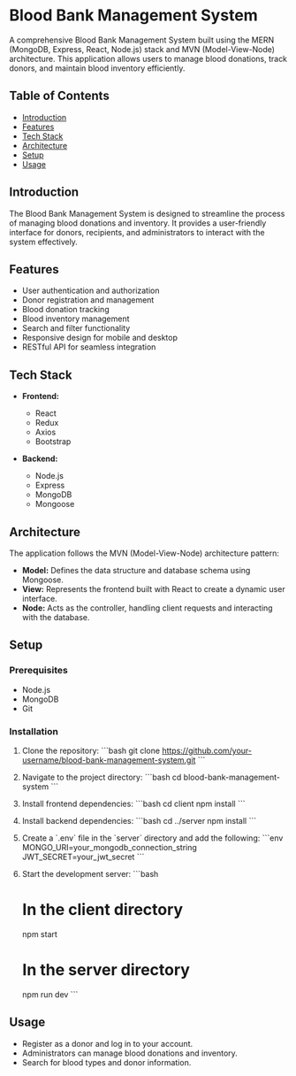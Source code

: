 # Blood Bank Management System

A comprehensive Blood Bank Management System built using the MERN (MongoDB, Express, React, Node.js) stack and MVN (Model-View-Node) architecture. This application allows users to manage blood donations, track donors, and maintain blood inventory efficiently.

## Table of Contents

- [Introduction](#introduction)
- [Features](#features)
- [Tech Stack](#tech-stack)
- [Architecture](#architecture)
- [Setup](#setup)
- [Usage](#usage)

## Introduction

The Blood Bank Management System is designed to streamline the process of managing blood donations and inventory. It provides a user-friendly interface for donors, recipients, and administrators to interact with the system effectively.

## Features

- User authentication and authorization
- Donor registration and management
- Blood donation tracking
- Blood inventory management
- Search and filter functionality
- Responsive design for mobile and desktop
- RESTful API for seamless integration

## Tech Stack

- **Frontend:**

  - React
  - Redux
  - Axios
  - Bootstrap

- **Backend:**
  - Node.js
  - Express
  - MongoDB
  - Mongoose

## Architecture

The application follows the MVN (Model-View-Node) architecture pattern:

- **Model:** Defines the data structure and database schema using Mongoose.
- **View:** Represents the frontend built with React to create a dynamic user interface.
- **Node:** Acts as the controller, handling client requests and interacting with the database.

## Setup

### Prerequisites

- Node.js
- MongoDB
- Git

### Installation

1. Clone the repository:
   \`\`\`bash
   git clone https://github.com/your-username/blood-bank-management-system.git
   \`\`\`

2. Navigate to the project directory:
   \`\`\`bash
   cd blood-bank-management-system
   \`\`\`

3. Install frontend dependencies:
   \`\`\`bash
   cd client
   npm install
   \`\`\`

4. Install backend dependencies:
   \`\`\`bash
   cd ../server
   npm install
   \`\`\`

5. Create a \`.env\` file in the \`server\` directory and add the following:
   \`\`\`env
   MONGO_URI=your_mongodb_connection_string
   JWT_SECRET=your_jwt_secret
   \`\`\`

6. Start the development server:
   \`\`\`bash

   # In the client directory

   npm start

   # In the server directory

   npm run dev
   \`\`\`

## Usage

- Register as a donor and log in to your account.
- Administrators can manage blood donations and inventory.
- Search for blood types and donor information.



